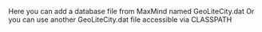 Here you can add a database file from MaxMind named GeoLiteCity.dat
Or you can use another GeoLiteCity.dat file accessible via CLASSPATH